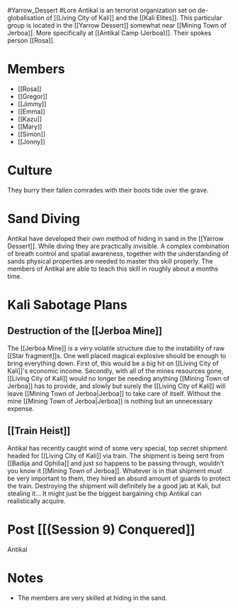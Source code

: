 #Yarrow_Dessert #Lore 
Antikal is an terrorist organization set on de-globalisation of [[Living City of Kali]] and the [[Kali Elites]]. This particular group is located in the [[Yarrow Dessert]] somewhat near [[Mining Town of Jerboa]]. More specifically at [[Antikal Camp (Jerboa)]]. Their spokes person [[Rosa]].
# Members
- [[Rosa]]
- [[Gregor]]
- [[Jimmy]]
- [[Emma]]
- [[Kazu]]
- [[Mary]]
- [[Simon]]
- [[Jonny]]
# Culture
They burry their fallen comrades with their boots tide over the grave.
# Sand Diving
Antikal have developed their own method of hiding in sand in the [[Yarrow Dessert]]. While diving they are practically invisible. A complex combination of breath control and spatial awareness, together with the understanding of sands physical properties are needed to master this skill properly. The members of Antikal are able to teach this skill in roughly about a months time.
# Kali Sabotage Plans
## Destruction of the [[Jerboa Mine]]
The [[Jerboa Mine]] is a very volatile structure due to the instability of raw [[Star fragment]]s. One well placed magical explosive should be enough to bring everything down. First of, this would be a big hit on [[Living City of Kali]]'s economic income. Secondly, with all of the mines resources gone, [[Living City of Kali]] would no longer be needing anything [[Mining Town of Jerboa]] has to provide, and slowly but surely the [[Living City of Kali]] will leave [[Mining Town of Jerboa|Jerboa]] to take care of itself. Without the mine [[Mining Town of Jerboa|Jerboa]] is nothing but an unnecessary expense.
## [[Train Heist]]
Antikal has recently caught wind of some very special, top secret shipment headed for [[Living City of Kali]] via train. The shipment is being sent from [[Badija and Ophilia]] and just so happens to be passing through, wouldn't you know it [[Mining Town of Jerboa]]. Whatever is in that shipment must be very important to them, they hired an absurd amount of guards to protect the train. Destroying the shipment will definitely be a good jab at Kali, but stealing it... It might just be the biggest bargaining chip Antikal can realistically acquire.
# Post [[(Session 9) Conquered]]
Antikal 
# Notes
- The members are very skilled at hiding in the sand.